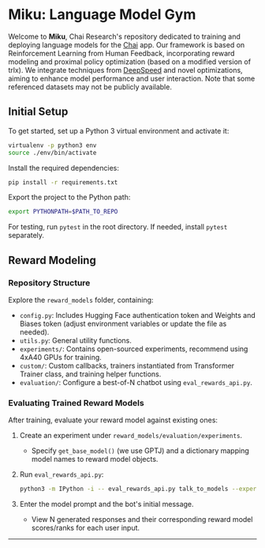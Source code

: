 
# Miku: Language Model Gym

Welcome to **Miku**, Chai Research's repository dedicated to training and deploying language models for the [Chai](https://apps.apple.com/us/app/chai-chat-with-ai-bots/id1544750895) app. Our framework is based on Reinforcement Learning from Human Feedback, incorporating reward modeling and proximal policy optimization (based on a modified version of trlx). We integrate techniques from [DeepSpeed](https://www.deepspeed.ai) and novel optimizations, aiming to enhance model performance and user interaction. Note that some referenced datasets may not be publicly available.

## Initial Setup

To get started, set up a Python 3 virtual environment and activate it:
```bash
virtualenv -p python3 env
source ./env/bin/activate
```

Install the required dependencies:
```bash
pip install -r requirements.txt
```

Export the project to the Python path:
```bash
export PYTHONPATH=$PATH_TO_REPO
```

For testing, run `pytest` in the root directory. If needed, install `pytest` separately.

## Reward Modeling

### Repository Structure

Explore the `reward_models` folder, containing:

- `config.py`: Includes Hugging Face authentication token and Weights and Biases token (adjust environment variables or update the file as needed).
- `utils.py`: General utility functions.
- `experiments/`: Contains open-sourced experiments, recommend using 4xA40 GPUs for training.
- `custom/`: Custom callbacks, trainers instantiated from Transformer Trainer class, and training helper functions.
- `evaluation/`: Configure a best-of-N chatbot using `eval_rewards_api.py`.

### Evaluating Trained Reward Models

After training, evaluate your reward model against existing ones:

1. Create an experiment under `reward_models/evaluation/experiments`.
   - Specify `get_base_model()` (we use GPTJ) and a dictionary mapping model names to reward model objects.

2. Run `eval_rewards_api.py`:
   ```bash
   python3 -m IPython -i -- eval_rewards_api.py talk_to_models --experiment_name $NAME_OF_EXPERIMENT_FILE --select_model $ONE_OF_REWARD_MODEL_NAMES
   ```

3. Enter the model prompt and the bot's initial message.
   - View N generated responses and their corresponding reward model scores/ranks for each user input.

---
